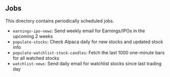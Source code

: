 ## Jobs

This directory contains periodically scheduled jobs.

- `earnings-ipo-news`: Send weekly email for Earnings/IPOs in the upcoming 2 weeks
- `populate-stocks`: Check Alpaca daily for new stocks and updated stock info
- `populate-watchlist-stock-candles`: Fetch the last 1000 one-minute bars for
  all watched stocks
- `watchlist-news`: Send daily email for watchlist stocks since last trading day

